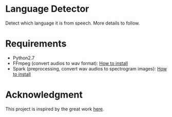 # Language Detector
Detect which language it is from speech. More details to follow.

# Requirements
* Python2.7
* FFmpeg (convert audios to wav format): [How to install](https://github.com/adaptlearning/adapt_authoring/wiki/Installing-FFmpeg)
* Spark (preprocessing, convert wav audios to spectrogram images): [How to install](http://blog.prabeeshk.com/blog/2016/12/07/install-apache-spark-2-on-ubuntu-16-dot-04-and-mac-os/)

# Acknowledgment
This project is inspired by the great work [here](https://github.com/twerkmeister/iLID).
